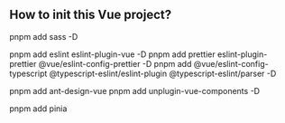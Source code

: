 ## How to init this Vue project?

pnpm add sass -D

pnpm add eslint eslint-plugin-vue -D
pnpm add prettier eslint-plugin-prettier @vue/eslint-config-prettier -D
pnpm add @vue/eslint-config-typescript @typescript-eslint/eslint-plugin @typescript-eslint/parser -D

pnpm add ant-design-vue
pnpm add unplugin-vue-components -D

pnpm add pinia

